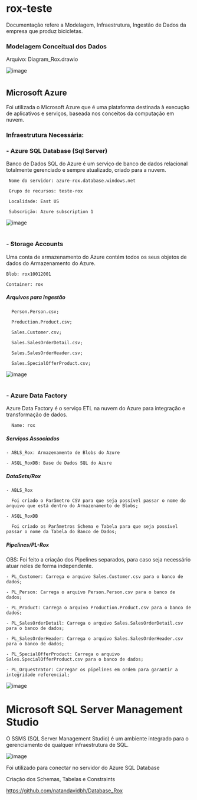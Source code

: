 # rox-teste

Documentação refere a Modelagem, Infraestrutura, Ingestão de Dados da empresa que produz bicicletas. 

### Modelagem Conceitual dos Dados

Arquivo: Diagram_Rox.drawio

![image](https://user-images.githubusercontent.com/106120582/169947455-1df015fa-d9a2-4b37-9cc4-61fdba28e7c0.png)

#

## Microsoft Azure

Foi utilizada o Microsoft Azure que é uma plataforma destinada à execução de aplicativos e serviços, baseada nos conceitos da computação em nuvem.

### Infraestrutura Necessária: 
### - Azure SQL Database (Sql Server)
Banco de Dados SQL do Azure é um serviço de banco de dados relacional totalmente gerenciado e sempre atualizado, criado para a nuvem.

     Nome do servidor: azure-rox.database.windows.net
  
     Grupo de recursos: teste-rox
  
     Localidade: East US
  
     Subscrição: Azure subscription 1
  
  
  ![image](https://user-images.githubusercontent.com/106120582/169950146-132badfe-64ec-4f3b-8f1f-64fa36f677d4.png)

#

### - Storage Accounts
Uma conta de armazenamento do Azure contém todos os seus objetos de dados do Armazenamento do Azure.
  
    Blob: rox10012001
  
    Container: rox
  
  ##### Arquivos para Ingestão 
  
      Person.Person.csv; 
      
      Production.Product.csv; 
      
      Sales.Customer.csv; 
      
      Sales.SalesOrderDetail.csv; 
      
      Sales.SalesOrderHeader.csv; 
      
      Sales.SpecialOfferProduct.csv;
  
  ![image](https://user-images.githubusercontent.com/106120582/169950237-3447ec5f-ace6-4649-bdb1-6f85fd68d5c0.png)

#

### - Azure Data Factory
Azure Data Factory é o serviço ETL na nuvem do Azure para integração e transformação de dados.
  
      Name: rox
  
  ##### Serviços Associados
  
    - ABLS_Rox: Armazenamento de Blobs do Azure
    
    - ASQL_RoxDB: Base de Dados SQL do Azure
  
  ##### DataSets/Rox
  
    - ABLS_Rox
     
      Foi criado o Parâmetro CSV para que seja possível passar o nome do arquivo que está dentro do Armazenamento de Blobs;
      
    - ASQL_RoxDB
    
      Foi criado os Parâmetros Schema e Tabela para que seja possível passar o nome da Tabela do Banco de Dados;
  
  ##### Pipelines/PL-Rox
  
  OBS: Foi feito a criação dos Pipelines separados, para caso seja necessário atuar neles de forma independente.
  
    - PL_Customer: Carrega o arquivo Sales.Customer.csv para o banco de dados;
    
    - PL_Person: Carrega o arquivo Person.Person.csv para o banco de dados;
    
    - PL_Product: Carrega o arquivo Production.Product.csv para o banco de dados;
    
    - PL_SalesOrderDetail: Carrega o arquivo Sales.SalesOrderDetail.csv para o banco de dados;
    
    - PL_SalesOrderHeader: Carrega o arquivo Sales.SalesOrderHeader.csv para o banco de dados;
    
    - PL_SpecialOfferProduct: Carrega o arquivo Sales.SpecialOfferProduct.csv para o banco de dados;
    
    - PL_Orquestrator: Carregar os pipelines em ordem para garantir a integridade referencial;
    
    
   ![image](https://user-images.githubusercontent.com/106120582/170150469-549d2c62-46d8-4310-8d91-7bb244b91103.png)

  #
  
  # Microsoft SQL Server Management Studio
  O SSMS (SQL Server Management Studio) é um ambiente integrado para o gerenciamento de qualquer infraestrutura de SQL.
  
  ![image](https://user-images.githubusercontent.com/106120582/170183677-d52754b8-157d-42c1-a9ac-eed7d03fc501.png)
  
  Foi utilizado para conectar no servidor do Azure SQL Database
  
  Criação dos Schemas, Tabelas e Constraints

  https://github.com/natandavidbh/Database_Rox
